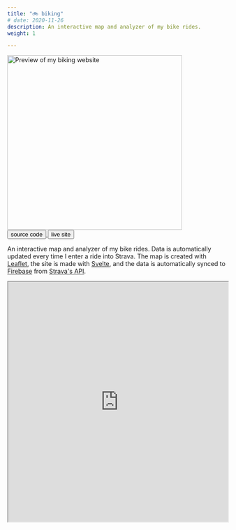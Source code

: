 ```yaml
---
title: "🚲 biking"
# date: 2020-11-26
description: An interactive map and analyzer of my bike rides.
weight: 1

---
```



<div class="image-wrapper">
<img src="/images/bike.png" alt="Preview of my biking website" height="400px" />
</div>


<div class="links">
<a class="fake-button" href="https://github.com/louismeunier/biking">
<button class="btn btn-info">source code</button>
</a>

<a class="fake-button" href="https://bike.louismeunier.net">
<button class="btn btn-info">live site</button>
</a>
</div>

An interactive map and analyzer of my bike rides. Data is automatically updated every time I enter a ride into Strava. The map is created with <a class="in-text-link" href="https://leafletjs.com/">Leaflet</a>, the site is made with <a class="in-text-link" href="https://svelte.dev/">Svelte</a>, and the data is automatically synced to <a class="in-text-link" href="https://firebase.google.com/">Firebase</a> from <a class="in-text-link" href="https://developers.strava.com/">Strava's API</a>.

<iframe class="website-preview" src="https://bike.louismeunier.net" width="100%" height="550px"></iframe>